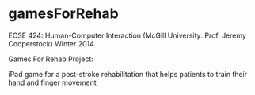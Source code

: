 # gamesForRehab
ECSE 424: Human-Computer Interaction (McGill University: Prof. Jeremy Cooperstock) Winter 2014

Games For Rehab Project:

iPad game for a post-stroke rehabilitation that helps patients to train their hand and finger movement
